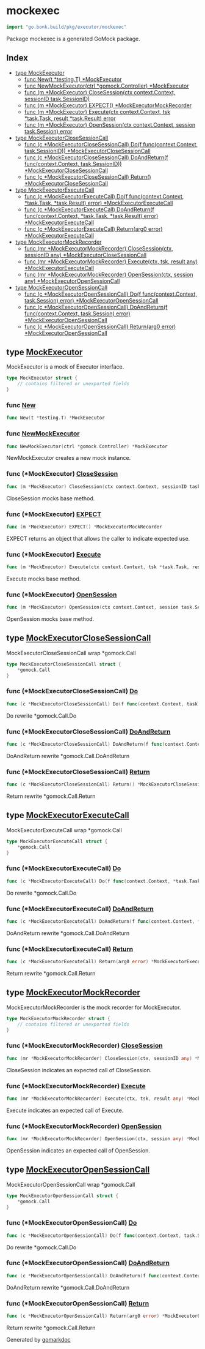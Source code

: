 <!-- Code generated by gomarkdoc. DO NOT EDIT -->

# mockexec

```go
import "go.bonk.build/pkg/executor/mockexec"
```

Package mockexec is a generated GoMock package.

## Index

- [type MockExecutor](<#MockExecutor>)
  - [func New\(t \*testing.T\) \*MockExecutor](<#New>)
  - [func NewMockExecutor\(ctrl \*gomock.Controller\) \*MockExecutor](<#NewMockExecutor>)
  - [func \(m \*MockExecutor\) CloseSession\(ctx context.Context, sessionID task.SessionID\)](<#MockExecutor.CloseSession>)
  - [func \(m \*MockExecutor\) EXPECT\(\) \*MockExecutorMockRecorder](<#MockExecutor.EXPECT>)
  - [func \(m \*MockExecutor\) Execute\(ctx context.Context, tsk \*task.Task, result \*task.Result\) error](<#MockExecutor.Execute>)
  - [func \(m \*MockExecutor\) OpenSession\(ctx context.Context, session task.Session\) error](<#MockExecutor.OpenSession>)
- [type MockExecutorCloseSessionCall](<#MockExecutorCloseSessionCall>)
  - [func \(c \*MockExecutorCloseSessionCall\) Do\(f func\(context.Context, task.SessionID\)\) \*MockExecutorCloseSessionCall](<#MockExecutorCloseSessionCall.Do>)
  - [func \(c \*MockExecutorCloseSessionCall\) DoAndReturn\(f func\(context.Context, task.SessionID\)\) \*MockExecutorCloseSessionCall](<#MockExecutorCloseSessionCall.DoAndReturn>)
  - [func \(c \*MockExecutorCloseSessionCall\) Return\(\) \*MockExecutorCloseSessionCall](<#MockExecutorCloseSessionCall.Return>)
- [type MockExecutorExecuteCall](<#MockExecutorExecuteCall>)
  - [func \(c \*MockExecutorExecuteCall\) Do\(f func\(context.Context, \*task.Task, \*task.Result\) error\) \*MockExecutorExecuteCall](<#MockExecutorExecuteCall.Do>)
  - [func \(c \*MockExecutorExecuteCall\) DoAndReturn\(f func\(context.Context, \*task.Task, \*task.Result\) error\) \*MockExecutorExecuteCall](<#MockExecutorExecuteCall.DoAndReturn>)
  - [func \(c \*MockExecutorExecuteCall\) Return\(arg0 error\) \*MockExecutorExecuteCall](<#MockExecutorExecuteCall.Return>)
- [type MockExecutorMockRecorder](<#MockExecutorMockRecorder>)
  - [func \(mr \*MockExecutorMockRecorder\) CloseSession\(ctx, sessionID any\) \*MockExecutorCloseSessionCall](<#MockExecutorMockRecorder.CloseSession>)
  - [func \(mr \*MockExecutorMockRecorder\) Execute\(ctx, tsk, result any\) \*MockExecutorExecuteCall](<#MockExecutorMockRecorder.Execute>)
  - [func \(mr \*MockExecutorMockRecorder\) OpenSession\(ctx, session any\) \*MockExecutorOpenSessionCall](<#MockExecutorMockRecorder.OpenSession>)
- [type MockExecutorOpenSessionCall](<#MockExecutorOpenSessionCall>)
  - [func \(c \*MockExecutorOpenSessionCall\) Do\(f func\(context.Context, task.Session\) error\) \*MockExecutorOpenSessionCall](<#MockExecutorOpenSessionCall.Do>)
  - [func \(c \*MockExecutorOpenSessionCall\) DoAndReturn\(f func\(context.Context, task.Session\) error\) \*MockExecutorOpenSessionCall](<#MockExecutorOpenSessionCall.DoAndReturn>)
  - [func \(c \*MockExecutorOpenSessionCall\) Return\(arg0 error\) \*MockExecutorOpenSessionCall](<#MockExecutorOpenSessionCall.Return>)


<a name="MockExecutor"></a>
## type [MockExecutor](<executor_mock.go#L24-L28>)

MockExecutor is a mock of Executor interface.

```go
type MockExecutor struct {
    // contains filtered or unexported fields
}
```

<a name="New"></a>
### func [New](<mockexec.go#L14>)

```go
func New(t *testing.T) *MockExecutor
```



<a name="NewMockExecutor"></a>
### func [NewMockExecutor](<executor_mock.go#L36>)

```go
func NewMockExecutor(ctrl *gomock.Controller) *MockExecutor
```

NewMockExecutor creates a new mock instance.

<a name="MockExecutor.CloseSession"></a>
### func \(\*MockExecutor\) [CloseSession](<executor_mock.go#L48>)

```go
func (m *MockExecutor) CloseSession(ctx context.Context, sessionID task.SessionID)
```

CloseSession mocks base method.

<a name="MockExecutor.EXPECT"></a>
### func \(\*MockExecutor\) [EXPECT](<executor_mock.go#L43>)

```go
func (m *MockExecutor) EXPECT() *MockExecutorMockRecorder
```

EXPECT returns an object that allows the caller to indicate expected use.

<a name="MockExecutor.Execute"></a>
### func \(\*MockExecutor\) [Execute](<executor_mock.go#L84>)

```go
func (m *MockExecutor) Execute(ctx context.Context, tsk *task.Task, result *task.Result) error
```

Execute mocks base method.

<a name="MockExecutor.OpenSession"></a>
### func \(\*MockExecutor\) [OpenSession](<executor_mock.go#L122>)

```go
func (m *MockExecutor) OpenSession(ctx context.Context, session task.Session) error
```

OpenSession mocks base method.

<a name="MockExecutorCloseSessionCall"></a>
## type [MockExecutorCloseSessionCall](<executor_mock.go#L61-L63>)

MockExecutorCloseSessionCall wrap \*gomock.Call

```go
type MockExecutorCloseSessionCall struct {
    *gomock.Call
}
```

<a name="MockExecutorCloseSessionCall.Do"></a>
### func \(\*MockExecutorCloseSessionCall\) [Do](<executor_mock.go#L72>)

```go
func (c *MockExecutorCloseSessionCall) Do(f func(context.Context, task.SessionID)) *MockExecutorCloseSessionCall
```

Do rewrite \*gomock.Call.Do

<a name="MockExecutorCloseSessionCall.DoAndReturn"></a>
### func \(\*MockExecutorCloseSessionCall\) [DoAndReturn](<executor_mock.go#L78>)

```go
func (c *MockExecutorCloseSessionCall) DoAndReturn(f func(context.Context, task.SessionID)) *MockExecutorCloseSessionCall
```

DoAndReturn rewrite \*gomock.Call.DoAndReturn

<a name="MockExecutorCloseSessionCall.Return"></a>
### func \(\*MockExecutorCloseSessionCall\) [Return](<executor_mock.go#L66>)

```go
func (c *MockExecutorCloseSessionCall) Return() *MockExecutorCloseSessionCall
```

Return rewrite \*gomock.Call.Return

<a name="MockExecutorExecuteCall"></a>
## type [MockExecutorExecuteCall](<executor_mock.go#L99-L101>)

MockExecutorExecuteCall wrap \*gomock.Call

```go
type MockExecutorExecuteCall struct {
    *gomock.Call
}
```

<a name="MockExecutorExecuteCall.Do"></a>
### func \(\*MockExecutorExecuteCall\) [Do](<executor_mock.go#L110>)

```go
func (c *MockExecutorExecuteCall) Do(f func(context.Context, *task.Task, *task.Result) error) *MockExecutorExecuteCall
```

Do rewrite \*gomock.Call.Do

<a name="MockExecutorExecuteCall.DoAndReturn"></a>
### func \(\*MockExecutorExecuteCall\) [DoAndReturn](<executor_mock.go#L116>)

```go
func (c *MockExecutorExecuteCall) DoAndReturn(f func(context.Context, *task.Task, *task.Result) error) *MockExecutorExecuteCall
```

DoAndReturn rewrite \*gomock.Call.DoAndReturn

<a name="MockExecutorExecuteCall.Return"></a>
### func \(\*MockExecutorExecuteCall\) [Return](<executor_mock.go#L104>)

```go
func (c *MockExecutorExecuteCall) Return(arg0 error) *MockExecutorExecuteCall
```

Return rewrite \*gomock.Call.Return

<a name="MockExecutorMockRecorder"></a>
## type [MockExecutorMockRecorder](<executor_mock.go#L31-L33>)

MockExecutorMockRecorder is the mock recorder for MockExecutor.

```go
type MockExecutorMockRecorder struct {
    // contains filtered or unexported fields
}
```

<a name="MockExecutorMockRecorder.CloseSession"></a>
### func \(\*MockExecutorMockRecorder\) [CloseSession](<executor_mock.go#L54>)

```go
func (mr *MockExecutorMockRecorder) CloseSession(ctx, sessionID any) *MockExecutorCloseSessionCall
```

CloseSession indicates an expected call of CloseSession.

<a name="MockExecutorMockRecorder.Execute"></a>
### func \(\*MockExecutorMockRecorder\) [Execute](<executor_mock.go#L92>)

```go
func (mr *MockExecutorMockRecorder) Execute(ctx, tsk, result any) *MockExecutorExecuteCall
```

Execute indicates an expected call of Execute.

<a name="MockExecutorMockRecorder.OpenSession"></a>
### func \(\*MockExecutorMockRecorder\) [OpenSession](<executor_mock.go#L130>)

```go
func (mr *MockExecutorMockRecorder) OpenSession(ctx, session any) *MockExecutorOpenSessionCall
```

OpenSession indicates an expected call of OpenSession.

<a name="MockExecutorOpenSessionCall"></a>
## type [MockExecutorOpenSessionCall](<executor_mock.go#L137-L139>)

MockExecutorOpenSessionCall wrap \*gomock.Call

```go
type MockExecutorOpenSessionCall struct {
    *gomock.Call
}
```

<a name="MockExecutorOpenSessionCall.Do"></a>
### func \(\*MockExecutorOpenSessionCall\) [Do](<executor_mock.go#L148>)

```go
func (c *MockExecutorOpenSessionCall) Do(f func(context.Context, task.Session) error) *MockExecutorOpenSessionCall
```

Do rewrite \*gomock.Call.Do

<a name="MockExecutorOpenSessionCall.DoAndReturn"></a>
### func \(\*MockExecutorOpenSessionCall\) [DoAndReturn](<executor_mock.go#L154>)

```go
func (c *MockExecutorOpenSessionCall) DoAndReturn(f func(context.Context, task.Session) error) *MockExecutorOpenSessionCall
```

DoAndReturn rewrite \*gomock.Call.DoAndReturn

<a name="MockExecutorOpenSessionCall.Return"></a>
### func \(\*MockExecutorOpenSessionCall\) [Return](<executor_mock.go#L142>)

```go
func (c *MockExecutorOpenSessionCall) Return(arg0 error) *MockExecutorOpenSessionCall
```

Return rewrite \*gomock.Call.Return

Generated by [gomarkdoc](<https://github.com/princjef/gomarkdoc>)
